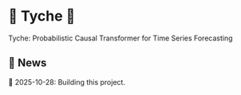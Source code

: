 # 🚀 Tyche 🚀
Tyche: Probabilistic Causal Transformer for Time Series Forecasting
## 📰 News
🚩 2025-10-28: Building this project.
